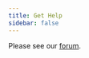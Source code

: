```yaml
---
title: Get Help
sidebar: false
---
```


Please see our [forum](https://discuss.scientific-python.org/).
